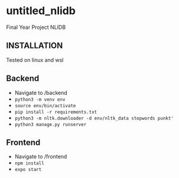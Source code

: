 # untitled_nlidb
Final Year Project NLIDB

## INSTALLATION
Tested on linux and wsl
## Backend
- Navigate to /backend
- `python3 -m venv env`
- `source env/bin/activate`
- `pip install -r requirements.txt`
- `python3 -m nltk.downloader -d env/nltk_data stopwords punkt'`
- `python3 manage.py runserver`

## Frontend
- Navigate to /frontend
- `npm install`
- `expo start`
